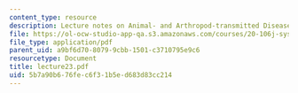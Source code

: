 ```yaml
---
content_type: resource
description: Lecture notes on Animal- and Arthropod-transmitted Diseases.
file: https://ol-ocw-studio-app-qa.s3.amazonaws.com/courses/20-106j-systems-microbiology-fall-2006/5b7a90b676fec6f31b5ed683d83cc214_lecture23.pdf
file_type: application/pdf
parent_uid: a9bf6d70-8079-9cbb-1501-c3710795e9c6
resourcetype: Document
title: lecture23.pdf
uid: 5b7a90b6-76fe-c6f3-1b5e-d683d83cc214
---
```

